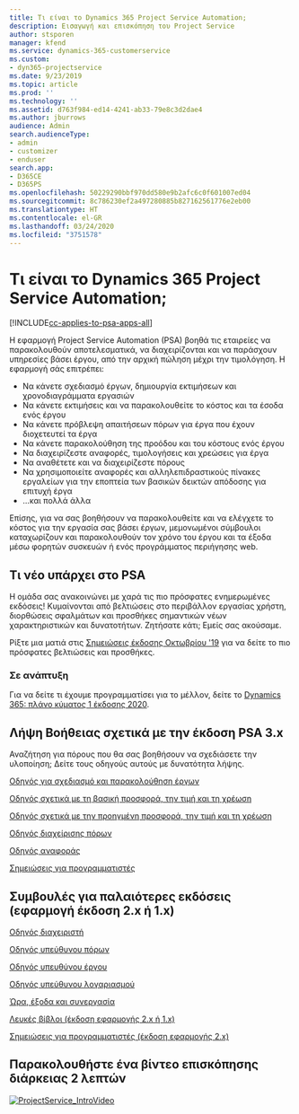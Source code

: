 ```yaml
---
title: Τι είναι το Dynamics 365 Project Service Automation;
description: Εισαγωγή και επισκόπηση του Project Service
author: stsporen
manager: kfend
ms.service: dynamics-365-customerservice
ms.custom:
- dyn365-projectservice
ms.date: 9/23/2019
ms.topic: article
ms.prod: ''
ms.technology: ''
ms.assetid: d763f984-ed14-4241-ab33-79e8c3d2dae4
ms.author: jburrows
audience: Admin
search.audienceType:
- admin
- customizer
- enduser
search.app:
- D365CE
- D365PS
ms.openlocfilehash: 50229290bbf970dd580e9b2afc6c0f601007ed04
ms.sourcegitcommit: 8c786230ef2a497280885b827162561776e2eb00
ms.translationtype: HT
ms.contentlocale: el-GR
ms.lasthandoff: 03/24/2020
ms.locfileid: "3751578"
---
```

# <a name="what-is-dynamics-365-project-service-automation"></a>Τι είναι το Dynamics 365 Project Service Automation;

[!INCLUDE[cc-applies-to-psa-apps-all](../includes/cc-applies-to-psa-apps-all.md)]

Η εφαρμογή Project Service Automation (PSA) βοηθά τις εταιρείες να παρακολουθούν αποτελεσματικά, να διαχειρίζονται και να παράσχουν υπηρεσίες βάσει έργου, από την αρχική πώληση μέχρι την τιμολόγηση. Η εφαρμογή σάς επιτρέπει:

- Να κάνετε σχεδιασμό έργων, δημιουργία εκτιμήσεων και χρονοδιαγράμματα εργασιών
- Να κάνετε εκτιμήσεις και να παρακολουθείτε το κόστος και τα έσοδα ενός έργου
- Να κάνετε πρόβλεψη απαιτήσεων πόρων για έργα που έχουν διοχετευτεί τα έργα
- Να κάνετε παρακολούθηση της προόδου και του κόστους ενός έργου
- Να διαχειρίζεστε αναφορές, τιμολογήσεις και χρεώσεις για έργα
- Να αναθέτετε και να διαχειρίζεστε πόρους
- Να χρησιμοποιείτε αναφορές και αλληλεπιδραστικούς πίνακες εργαλείων για την εποπτεία των βασικών δεικτών απόδοσης για επιτυχή έργα
- ...και πολλά άλλα

Επίσης, για να σας βοηθήσουν να παρακολουθείτε και να ελέγχετε το κόστος για την εργασία σας βάσει έργων, μεμονωμένοι σύμβουλοι καταχωρίζουν και παρακολουθούν τον χρόνο του έργου και τα έξοδα μέσω φορητών συσκευών ή ενός προγράμματος περιήγησης web.

## <a name="whats-new-in-psa"></a>Τι νέο υπάρχει στο PSA
Η ομάδα σας ανακοινώνει με χαρά τις πιο πρόσφατες ενημερωμένες εκδόσεις! Κυμαίνονται από βελτιώσεις στο περιβάλλον εργασίας χρήστη, διορθώσεις σφαλμάτων και προσθήκες σημαντικών νέων χαρακτηριστικών και δυνατοτήτων. Ζητήσατε κάτι; Εμείς σας ακούσαμε.

Ρίξτε μια ματιά στις [Σημειώσεις έκδοσης Οκτωβρίου '19](https://docs.microsoft.com/dynamics365-release-plan/2019wave2/index) για να δείτε το πιο πρόσφατες βελτιώσεις και προσθήκες.

### <a name="in-development"></a>Σε ανάπτυξη
Για να δείτε τι έχουμε προγραμματίσει για το μέλλον, δείτε το [Dynamics 365: πλάνο κύματος 1 έκδοσης 2020](https://docs.microsoft.com/dynamics365-release-plan/2020wave1/index).

## <a name="get-help-with-psa-version-3x"></a>Λήψη Βοήθειας σχετικά με την έκδοση PSA 3.x
Αναζήτηση για πόρους που θα σας βοηθήσουν να σχεδιάσετε την υλοποίηση; Δείτε τους οδηγούς αυτούς με δυνατότητα λήψης.

 [Οδηγός για σχεδιασμό και παρακολούθηση έργων](../project-service/implementation-guides/project-planning-tracking.md)

 [Οδηγός σχετικά με τη βασική προσφορά, την τιμή και τη χρέωση](../project-service/implementation-guides/begin-quoting-pricing-billing.md)

 [Οδηγός σχετικά με την προηγμένη προσφορά, την τιμή και τη χρέωση](../project-service/implementation-guides/adv-quoting-pricing-billing.md)

 [Οδηγός διαχείρισης πόρων](../project-service/implementation-guides/resource-management-guide.md)

 [Οδηγός αναφοράς](../project-service/implementation-guides/reporting-guide.md)

 [Σημειώσεις για προγραμματιστές](../project-service/developer-guides/overview-dev-notes-v3.x.md)

## <a name="guidance-for-earlier-versions-app-version-2x-or-1x"></a>Συμβουλές για παλαιότερες εκδόσεις (εφαρμογή έκδοση 2.x ή 1.x)
 [Οδηγός διαχειριστή](../project-service/admin-guide.md)

 [Οδηγός υπεύθυνου πόρων](../project-service/resource-manager-guide.md)

 [Οδηγός υπευθύνου έργου](../project-service/project-manager-guide.md)

 [Οδηγός υπεύθυνου λογαριασμού](../project-service/account-manager-guide.md)

 [Ώρα, έξοδα και συνεργασία](../project-service/time-expense-collaboration-guide.md)

 [Λευκές βίβλοι (έκδοση εφαρμογής 2.x ή 1.x)](../project-service/white-papers.md)

 [Σημειώσεις για προγραμματιστές (έκδοση εφαρμογής 2.x)](../project-service/developer-guides/add-custom-qoi-forms-v2.x.md)

 ## <a name="watch-a-2-minute-overview-video"></a>Παρακολουθήστε ένα βίντεο επισκόπησης διάρκειας 2 λεπτών
 <a name="heroArea"></a> [![ProjectService_IntroVideo](../project-service/media/project-service-intro-video.png "ProjectService_IntroVideo")](https://go.microsoft.com/fwlink/p/?LinkId=799457)



